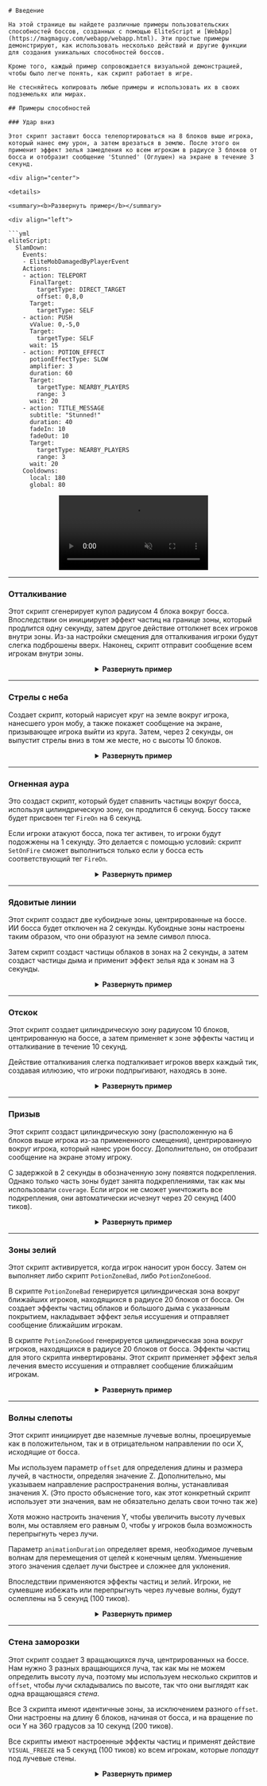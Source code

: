```russian
# Введение

На этой странице вы найдете различные примеры пользовательских способностей боссов, созданных с помощью EliteScript и [WebApp](https://magmaguy.com/webapp/webapp.html). Эти простые примеры демонстрируют, как использовать несколько действий и другие функции для создания уникальных способностей боссов.

Кроме того, каждый пример сопровождается визуальной демонстрацией, чтобы было легче понять, как скрипт работает в игре.

Не стесняйтесь копировать любые примеры и использовать их в своих подземельях или мирах.

## Примеры способностей

### Удар вниз

Этот скрипт заставит босса телепортироваться на 8 блоков выше игрока, который нанес ему урон, а затем врезаться в землю. После этого он применит эффект зелья замедления ко всем игрокам в радиусе 3 блоков от босса и отобразит сообщение 'Stunned' (Оглушен) на экране в течение 3 секунд.

<div align="center">

<details>

<summary><b>Развернуть пример</b></summary>

<div align="left">

```yml
eliteScript:
  SlamDown:
    Events:
    - EliteMobDamagedByPlayerEvent
    Actions:
    - action: TELEPORT
      FinalTarget:
        targetType: DIRECT_TARGET
        offset: 0,8,0
      Target:
        targetType: SELF
    - action: PUSH
      vValue: 0,-5,0
      Target:
        targetType: SELF
      wait: 15
    - action: POTION_EFFECT
      potionEffectType: SLOW
      amplifier: 3
      duration: 60
      Target:
        targetType: NEARBY_PLAYERS
        range: 3
      wait: 20
    - action: TITLE_MESSAGE
      subtitle: "Stunned!"
      duration: 40
      fadeIn: 10
      fadeOut: 10
      Target:
        targetType: NEARBY_PLAYERS
        range: 3
      wait: 20
    Cooldowns:
      local: 180
      global: 80
```

<div align="center">

<video autoplay loop muted>
  <source src="../../../img/wiki/power_example_slamdown.webm" type="video/webm">
  Your browser does not support the video tag.
</video>

</div>

</div>

</details>

</div>

***

### Отталкивание

Этот скрипт сгенерирует купол радиусом 4 блока вокруг босса. Впоследствии он инициирует эффект частиц на границе зоны, который продлится одну секунду, затем другое действие оттолкнет всех игроков внутри зоны. Из-за настройки смещения для отталкивания игроки будут слегка подброшены вверх. Наконец, скрипт отправит сообщение всем игрокам внутри зоны.

<div align="center">

<details>

<summary><b>Развернуть пример</b></summary>

<div align="left">

```yml
eliteScript:
  PushAway:
    Events:
    - EliteMobDamagedEvent
    Zone:
      shape: DOME
      radius: 4
      borderRadius: 3
      Target:
        targetType: SELF
        track: true
    Actions:
    - action: SPAWN_PARTICLE
      particles:
      - particle: CLOUD
      Target:
        targetType: ZONE_BORDER
        track: true
      repeatEvery: 5
      times: 4
    - action: PUSH
      Target:
        targetType: ZONE_FULL
        track: true
      RelativeVector:
        SourceTarget:
          targetType: SELF
        DestinationTarget:
          targetType: ACTION_TARGET
        normalize: true
        multiplier: 1.0
        offset: 0,0.2,0
      repeatEvery: 1
      times: 20
    - action: MESSAGE
      sValue: "&cCool boss!: &fBE GONE!"
      Target:
        targetType: ZONE_FULL
      repeatEvery: 10
      times: 2
    Cooldowns:
      local: 140
      global: 80
```

<div align="center">

<video autoplay loop muted>
  <source src="../../../img/wiki/power_example_pushaway.webm" type="video/webm">
  Your browser does not support the video tag.
</video>

</div>

</div>

</details>

</div>

***

### Стрелы с неба

Создает скрипт, который нарисует круг на земле вокруг игрока, нанесшего урон мобу, а также покажет сообщение на экране, призывающее игрока выйти из круга. Затем, через 2 секунды, он выпустит стрелы вниз в том же месте, но с высоты 10 блоков.

<div align="center">

<details>

<summary><b>Развернуть пример</b></summary>

<div align="left">

```yml
eliteScript:
  MakeCircle:
    Events:
    - EliteMobDamagedByPlayerEvent
    Zone:
      shape: CYLINDER
      radius: 5
      borderRadius: 4
      height: 1
      Target:
        targetType: DIRECT_TARGET
        track: false
    Actions:
    - action: SPAWN_PARTICLE
      Target:
        targetType: ZONE_BORDER
        track: false
        coverage: 1.0
      repeatEvery: 5
      times: 8
      particles:
      - particle: FLAME
    - action: TITLE_MESSAGE
      Target:
        targetType: DIRECT_TARGET
      fadeOut: 10
      duration: 20
      fadeIn: 10
      subtitle: Move out of the zone!
    - action: RUN_SCRIPT
      scripts:
      - "ArrowRain"
    Cooldowns:
      local: 160
      global: 80
  ArrowRain:
    Zone:
      shape: CYLINDER
      radius: 5
      borderRadius: 4
      height: 1
      Target:
        targetType: DIRECT_TARGET
        track: false
        offset: 0,10,0
    Actions:
    - action: SUMMON_ENTITY
      wait: 40
      sValue: ARROW
      Target:
        targetType: ZONE_FULL
        track: false
      vValue: 0,-1,0
      repeatEvery: 10
      times: 4
```

<div align="center">

<video autoplay loop muted>
  <source src="../../../img/wiki/power_example_arrowrain.webm" type="video/webm">
  Your browser does not support the video tag.
</video>

</div>

</div>

</details>

</div>

***

### Огненная аура

Это создаст скрипт, который будет спавнить частицы вокруг босса, используя цилиндрическую зону, он продлится 6 секунд. Боссу также будет присвоен тег `FireOn` на 6 секунд.

Если игроки атакуют босса, пока тег активен, то игроки будут подожжены на 1 секунду. Это делается с помощью условий: скрипт `SetOnFire` сможет выполниться только если у босса есть соответствующий тег `FireOn`.

<div align="center">

<details>

<summary><b>Развернуть пример</b></summary>

<div align="left">

```yml
eliteScript:
  Visual:
    Events:
    - PlayerDamagedByEliteMobEvent
    Zone:
      shape: CYLINDER
      radius: 2
      height: 3
      Target:
        targetType: SELF
        track: true
    Actions:
    - action: SPAWN_PARTICLE
      particles:
      - particle: FLAME
      Target:
        targetType: ZONE_FULL
        track: true
        coverage: 1.0
      repeatEvery: 5
      times: 24
    - action: TAG
      tags:
      - "FireOn"
      duration: 120
      Target:
        targetType: SELF
    Cooldowns:
      local: 180
      global: 80
  SetOnFire:
    Events:
    - EliteMobDamagedByPlayerEvent
    Actions:
    - action: SET_ON_FIRE
      duration: 20
      Target:
        targetType: DIRECT_TARGET
      Conditions:
        Target:
          targetType: SELF
        conditionType: BLOCKING
        hasTags:
        - "FireOn"
```

<div align="center">

<video autoplay loop muted>
  <source src="../../../img/wiki/power_example_fireaura.webm" type="video/webm">
  Your browser does not support the video tag.
</video>

</div>

</div>

</details>

</div>

***

### Ядовитые линии

Этот скрипт создаст две кубоидные зоны, центрированные на боссе. ИИ босса будет отключен на 2 секунды. Кубоидные зоны настроены таким образом, что они образуют на земле символ плюса.

Затем скрипт создаст частицы облаков в зонах на 2 секунды, а затем создаст частицы дыма и применит эффект зелья яда к зонам на 3 секунды.

<div align="center">

<details>

<summary><b>Развернуть пример</b></summary>

<div align="left">

```yml
eliteScript:
  PoisonLine1:
    Events:
    - EliteMobDamagedByPlayerEvent
    Zone:
      shape: CUBOID
      x: 20
      y: 1
      z: 2
      Target:
        targetType: SELF
        track: false
    Actions:
    - action: SET_MOB_AI
      bValue: false
      duration: 40
      Target:
        targetType: SELF
      scripts:
      - "PoisonLine2"
    - action: SPAWN_PARTICLE
      particles:
      - particle: CLOUD
      Target:
        targetType: ZONE_FULL
        coverage: 1
      repeatEvery: 5
      times: 8
    - action: SPAWN_PARTICLE
      particles:
      - particle: SMOKE_NORMAL
      Target:
        targetType: ZONE_FULL
        coverage: 1
      wait: 40
      repeatEvery: 5
      times: 12
    - action: POTION_EFFECT
      potionEffectType: POISON
      amplifier: 4
      duration: 50
      Target:
        targetType: ZONE_FULL
      wait: 40
      repeatEvery: 5
      times: 12
    Cooldowns:
      local: 200
      global: 80
  PoisonLine2:
    Zone:
      shape: CUBOID
      x: 2
      y: 1
      z: 20
      Target:
        targetType: SELF
        track: false
    Actions:
    - action: SPAWN_PARTICLE
      particles:
      - particle: CLOUD
      Target:
        targetType: ZONE_FULL
        coverage: 1
      repeatEvery: 5
      times: 8
    - action: SPAWN_PARTICLE
      particles:
      - particle: SMOKE_NORMAL
      Target:
        targetType: ZONE_FULL
        coverage: 1
      wait: 40
      repeatEvery: 5
      times: 12
    - action: POTION_EFFECT
      potionEffectType: POISON
      amplifier: 4
      duration: 50
      Target:
        targetType: ZONE_FULL
      wait: 40
      repeatEvery: 5
      times: 12
```

<div align="center">

<video autoplay loop muted>
  <source src="../../../img/wiki/power_example_poisonlines.webm" type="video/webm">
  Your browser does not support the video tag.
</video>

</div>

</div>

</details>

</div>

***

### Отскок

Этот скрипт создает цилиндрическую зону радиусом 10 блоков, центрированную на боссе, а затем применяет к зоне эффекты частиц и отталкивание в течение 10 секунд.

Действие отталкивания слегка подталкивает игроков вверх каждый тик, создавая иллюзию, что игроки подпрыгивают, находясь в зоне.

<div align="center">

<details>

<summary><b>Развернуть пример</b></summary>

<div align="left">

```yml
eliteScript:
  Bounce:
    Events:
    - EliteMobDamagedByPlayerEvent
    Zone:
      shape: CYLINDER
      radius: 10
      height: 2
      Target:
        targetType: SELF
        track: false
    Actions:
    - action: SPAWN_PARTICLE
      particles:
      - particle: EXPLOSION_NORMAL
      repeatEvery: 10
      times: 20
      Target:
        targetType: ZONE_FULL
        track: false
        coverage: 0.2
    - action: PUSH
      vValue: 0,0.4,0
      Target:
        targetType: ZONE_FULL
      repeatEvery: 1
      times: 200
    Cooldowns:
      local: 220
      global: 80
```

<div align="center">

<video autoplay loop muted>
  <source src="../../../img/wiki/power_example_bounce.webm" type="video/webm">
  Your browser does not support the video tag.
</video>

</div>

</div>

</details>

</div>

***

### Призыв

Этот скрипт создаст цилиндрическую зону (расположенную на 6 блоков выше игрока из-за примененного смещения), центрированную вокруг игрока, который нанес урон боссу. Дополнительно, он отобразит сообщение на экране этому игроку.

С задержкой в 2 секунды в обозначенную зону появятся подкрепления. Однако только часть зоны будет занята подкреплениями, так как мы использовали `coverage`. Если игрок не сможет уничтожить все подкрепления, они автоматически исчезнут через 20 секунд (400 тиков).

<div align="center">

<details>

<summary><b>Развернуть пример</b></summary>

<div align="left">

```yml
eliteScript:
  Summon:
    Events:
    - EliteMobDamagedByPlayerEvent
    Zone:
      shape: CYLINDER
      radius: 3
      height: 1
      Target:
        targetType: DIRECT_TARGET
        offset: 0,6,0
    Actions:
    - action: SUMMON_REINFORCEMENT
      sValue: "fc_boss.yml"
      duration: 400
      Target:
        targetType: ZONE_FULL
        coverage: 0.2
      wait: 40
    - action: TITLE_MESSAGE
      subtitle: "Friends! Help!!!"
      duration: 30
      fadeIn: 10
      fadeOut: 10
      Target:
        targetType: DIRECT_TARGET
    Cooldowns:
      local: 333
      global: 80
```

<div align="center">

<video autoplay loop muted>
  <source src="../../../img/wiki/power_example_summon.webm" type="video/webm">
  Your browser does not support the video tag.
</video>

</div>

</div>

</details>

</div>

***

### Зоны зелий

Этот скрипт активируется, когда игрок наносит урон боссу. Затем он выполняет либо скрипт `PotionZoneBad`, либо `PotionZoneGood`.

В скрипте `PotionZoneBad` генерируется цилиндрическая зона вокруг ближайших игроков, находящихся в радиусе 20 блоков от босса. Он создает эффекты частиц облаков и большого дыма с указанным покрытием, накладывает эффект зелья иссушения и отправляет сообщение ближайшим игрокам.

В скрипте `PotionZoneGood` генерируется цилиндрическая зона вокруг игроков, находящихся в радиусе 20 блоков от босса. Эффекты частиц для этого скрипта инвертированы. Этот скрипт применяет эффект зелья лечения вместо иссушения и отправляет сообщение ближайшим игрокам.

<div align="center">

<details>

<summary><b>Развернуть пример</b></summary>

<div align="left">

```yml
eliteScript:
  Trigger:
    Events:
    - EliteMobDamagedByPlayerEvent
    Actions:
    - action: RUN_SCRIPT
      scripts:
      - "PotionZoneBad"
      - "PotionZoneGood"
      onlyRunOneScript: true
    Cooldowns:
      local: 110
      global: 80
  PotionZoneBad:
    Zone:
      shape: CYLINDER
      height: 2
      radius: 5
      Target:
        targetType: NEARBY_PLAYERS
        range: 20
        track: false
    Actions:
    - action: SPAWN_PARTICLE
      particles:
      - particle: CLOUD
      Target:
        targetType: ZONE_FULL
        coverage: 0.3
        track: false
      repeatEvery: 10
      times: 4
    - action: SPAWN_PARTICLE
      particles:
      - particle: SMOKE_LARGE
      Target:
        targetType: ZONE_FULL
        coverage: 0.3
        track: false
      wait: 40
      repeatEvery: 10
      times: 6
    - action: POTION_EFFECT
      potionEffectType: WITHER
      amplifier: 3
      duration: 80
      Target:
        targetType: ZONE_FULL
        track: false
      wait: 40
      repeatEvery: 10
      times: 6
    - action: MESSAGE
      sValue: "&cCool boss!: &fFeel the burn!"
      Target:
        targetType: NEARBY_PLAYERS
        range: 20
  PotionZoneGood:
    Zone:
      shape: CYLINDER
      height: 2
      radius: 5
      Target:
        targetType: NEARBY_PLAYERS
        range: 20
        track: false
    Actions:
    - action: SPAWN_PARTICLE
      particles:
      - particle: SMOKE_LARGE
      Target:
        targetType: ZONE_FULL
        coverage: 0.3
        track: false
      repeatEvery: 10
      times: 4
    - action: SPAWN_PARTICLE
      particles:
      - particle: CLOUD
      Target:
        targetType: ZONE_FULL
        coverage: 0.3
        track: false
      wait: 40
      repeatEvery: 10
      times: 6
    - action: POTION_EFFECT
      potionEffectType: HEAL
      amplifier: 1
      duration: 80
      Target:
        targetType: ZONE_FULL
        track: false
      wait: 40
      repeatEvery: 10
      times: 6
    - action: MESSAGE
      sValue: "&cCool boss!: &fFeel the... Wait, this is the wrong one."
      Target:
        targetType: NEARBY_PLAYERS
        range: 20
```

<div align="center">

<video autoplay loop muted>
  <source src="../../../img/wiki/power_example_potionzones.webm" type="video/webm">
  Your browser does not support the video tag.
</video>

</div>

</div>

</details>

</div>

***

### Волны слепоты

Этот скрипт инициирует две наземные лучевые волны, проецируемые как в положительном, так и в отрицательном направлении по оси X, исходящие от босса.

Мы используем параметр `offset` для определения длины и размера лучей, в частности, определяя значение Z. Дополнительно, мы указываем направление распространения волны, устанавливая значения X. (Это просто объяснение того, как этот конкретный скрипт использует эти значения, вам не обязательно делать свои точно так же)

Хотя можно настроить значения Y, чтобы увеличить высоту лучевых волн, мы оставляем его равным 0, чтобы у игроков была возможность перепрыгнуть через лучи.

Параметр `animationDuration` определяет время, необходимое лучевым волнам для перемещения от целей к конечным целям. Уменьшение этого значения сделает лучи быстрее и сложнее для уклонения.

Впоследствии применяются эффекты частиц и зелий. Игроки, не сумевшие избежать или перепрыгнуть через лучевые волны, будут ослеплены на 5 секунд (100 тиков).

<div align="center">

<details>

<summary><b>Развернуть пример</b></summary>

<div align="left">

```yml
eliteScript:
  Blind:
    Events:
    - EliteMobDamagedByPlayerEvent
    Zone:
      shape: TRANSLATING_RAY
      Target:
        targetType: SELF
        offset: 0,0,5
        track: false
      FinalTarget:
        targetType: SELF
        offset: 10,0,5
        track: false
      Target2:
        targetType: SELF
        offset: 0,0,-5
        track: false
      FinalTarget2:
        targetType: SELF
        offset: 10,0,-5
        track: false
      animationDuration: 100
      ignoresSolidBlocks: true
    Actions:
    - action: SPAWN_PARTICLE
      particles:
      - particle: SMOKE_NORMAL
      Target:
        targetType: ZONE_FULL
        track: false
        coverage: 1.0
      repeatEvery: 5
      times: 20
    - action: POTION_EFFECT
      potionEffectType: BLINDNESS
      amplifier: 5
      duration: 100
      Target:
        targetType: ZONE_FULL
        track: true
      repeatEvery: 1
      times: 100
      scripts: "Blind2"
    Cooldowns:
      local: 200
      global: 80
  Blind2:
    Events:
    - EliteMobDamagedByPlayerEvent
    Zone:
      shape: TRANSLATING_RAY
      Target:
        targetType: SELF
        offset: 0,0,5
        track: false
      FinalTarget:
        targetType: SELF
        offset: -10,0,5
        track: false
      Target2:
        targetType: SELF
        offset: 0,0,-5
        track: false
      FinalTarget2:
        targetType: SELF
        offset: -10,0,-5
        track: false
      animationDuration: 100
      ignoresSolidBlocks: true
    Actions:
    - action: SPAWN_PARTICLE
      particles:
      - particle: SMOKE_NORMAL
      Target:
        targetType: ZONE_FULL
        track: false
        coverage: 1.0
      repeatEvery: 5
      times: 20
    - action: POTION_EFFECT
      potionEffectType: BLINDNESS
      amplifier: 5
      duration: 100
      Target:
        targetType: ZONE_FULL
        track: true
      repeatEvery: 1
      times: 100
```

<div align="center">

<video autoplay loop muted>
  <source src="../../../img/wiki/power_example_blindwaves.webm" type="video/webm">
  Your browser does not support the video tag.
</video>

</div>

</div>

</details>

</div>

***

### Стена заморозки

Этот скрипт создает 3 вращающихся луча, центрированных на боссе. Нам нужно 3 разных вращающихся луча, так как мы не можем определить высоту луча, поэтому мы используем несколько скриптов и `offset`, чтобы лучи складывались по высоте, так что они выглядят как одна вращающаяся *стена*.

Все 3 скрипта имеют идентичные зоны, за исключением разного `offset`. Они настроены на длину 6 блоков, начиная от босса, и на вращение по оси Y на 360 градусов за 10 секунд (200 тиков).

Все скрипты имеют настроенные эффекты частиц и применят действие `VISUAL_FREEZE` на 5 секунд (100 тиков) ко всем игрокам, которые *попадут* под лучевые стены.

<div align="center">

<details>

<summary><b>Развернуть пример</b></summary>

<div align="left">

```yml
eliteScript:
  Trigger:
    Events:
```
```Please specify the language you would like me to translate the text into.

```yaml
- EliteMobDamagedByPlayerEvent
    Actions:
    - action: RUN_SCRIPT
      scripts:
      - "FreezeWall"
      - "FreezeWall2"
      - "FreezeWall3"
    Cooldowns:
      local: 300
      global: 80      
  FreezeWall:
    Zone:
      shape: ROTATING_RAY
      Target:
        targetType: SELF
        track: false
      Target2:
        targetType: SELF
        offset: 6,0,0
        track: false
      yawRotation: 360
      animationDuration: 200
      ignoresSolidBlocks: true
    Actions:
    - action: SPAWN_PARTICLE
      particles:
      - particle: SNOWFLAKE
      repeatEvery: 10
      times: 20
      Target:
        targetType: ZONE_FULL
        track: false
        coverage: 1.0
    - action: VISUAL_FREEZE
      duration: 100
      Target:
        targetType: ZONE_FULL
        track: false
      repeatEvery: 1
      times: 200
  FreezeWall2:
    Zone:
      shape: ROTATING_RAY
      Target:
        targetType: SELF
        track: false
        offset: 0,1,0
      Target2:
        targetType: SELF
        track: false
        offset: 6,1,0
      yawRotation: 360
      animationDuration: 200
      ignoresSolidBlocks: true
    Actions:
    - action: SPAWN_PARTICLE
      particles:
      - particle: SNOWFLAKE
      repeatEvery: 10
      times: 20
      Target:
        targetType: ZONE_FULL
        track: false
        coverage: 1.0
    - action: VISUAL_FREEZE
      duration: 100
      Target:
        targetType: ZONE_FULL
        track: false
      repeatEvery: 1
      times: 200
  FreezeWall3:
    Zone:
      shape: ROTATING_RAY
      Target:
        targetType: SELF
        track: false
        offset: 0,2,0
      Target2:
        targetType: SELF
        track: false
        offset: 6,2,0
      yawRotation: 360
      animationDuration: 200
      ignoresSolidBlocks: true
    Actions:
    - action: SPAWN_PARTICLE
      particles:
      - particle: SNOWFLAKE
      repeatEvery: 10
      times: 20
      Target:
        targetType: ZONE_FULL
        track: false
        coverage: 1.0
    - action: VISUAL_FREEZE
      duration: 100
      Target:
        targetType: ZONE_FULL
        track: false
      repeatEvery: 1
      times: 200
```

<div align="center">

<video autoplay loop muted>
  <source src="../../../img/wiki/power_example_freezewall.webm" type="video/webm">
  Your browser does not support the video tag.
</video>

</div>

</div>

</details>

</div>